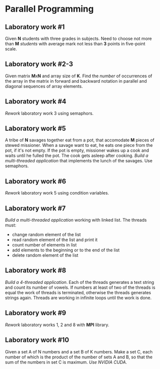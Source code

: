 # Parallel Programming

## Laboratory work #1

Given **N** students with three grades in subjects.
Need to choose not more than **M** *students* with average mark not less than **3** points in five-point scale.

## Laboratory work #2-3

Given matrix **M**x**N** and array size of **K**. 
Find the *number* of occurrences of the array in the matrix in forward and backward notation in parallel and diagonal sequences of array elements.

## Laboratory work #4

*Rework* laboratory work 3 using semaphors.

## Laboratory work #5

A tribe of **N** savages together eat from a pot, that accomodate **M** pieces of stewed missioner. When a savage want to eat, he eats one piece from the pot, if it's not empty. If the pot is empty, missioner wakes up a cook and waits until he fulled the pot. The cook gets asleep after cooking.
*Build a multi-threaded application* that implements the lunch of the savages. Use semaphors.

## Laboratory work #6

*Rework* laboratory work 5 using condition variables.

## Laboratory work #7

*Build a multi-threaded application* working with linked list. The threads must:
- change random element of the list
- read random element of the list and print it
- count number of elements in list
- add elements to the beginning or to the end of the list
- delete random element of the list

## Laboratory work #8

*Build a 4-threaded application*. Each of the threads generates a text string and count its number of vowels. If numbers at least of two of the threads is equal the work of threads is terminated, otherwise the threads generates strings again. Threads are working in infinite loops until the work is done.

## Laboratory work #9

*Rework* laboratory works 1, 2 and 8 with **MPI** library.

## Laboratory work #10

Given a set A of N numbers and a set B of K numbers. Make a set C, each number of which is the product of the number of sets A and B, so that the sum of the numbers in set C is maximum. *Use NVIDIA CUDA*.
